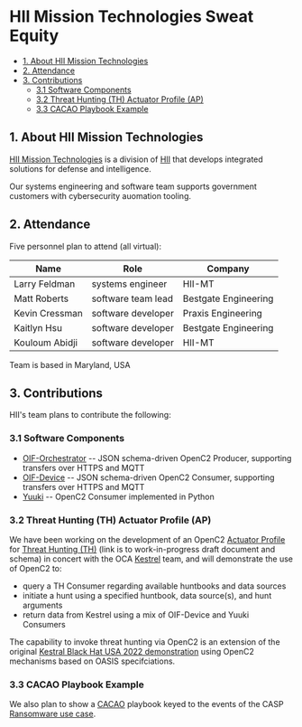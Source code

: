 <!-- title: Your Title --> 
# HII Mission Technologies Sweat Equity

- [1. About HII Mission Technologies](#1-about-hii-mission-technologies)
- [2. Attendance](#2-attendance)
- [3. Contributions](#3-contributions)
  - [3.1 Software Components](#31-software-components)
  - [3.2 Threat Hunting (TH) Actuator Profile (AP)](#32-threat-hunting-th-actuator-profile-ap)
  - [3.3 CACAO Playbook Example](#33-cacao-playbook-example)

## 1. About HII Mission Technologies

[HII Mission Technologies](https://hii.com/what-we-do/divisions/mission-technologies/) is a division of [HII](https://hii.com) that develops integrated solutions for defense and intelligence. 

Our systems engineering and software team supports government customers with cybersecurity auomation tooling.

## 2. Attendance

Five personnel plan to attend (all virtual):

| **Name** | **Role** | **Company** |
|---|---|---|
| Larry Feldman | systems engineer | HII-MT |
| Matt Roberts | software team lead | Bestgate Engineering |
| Kevin Cressman | software developer | Praxis Engineering |
|  Kaitlyn Hsu | software developer | Bestgate Engineering | 
| Kouloum Abidji | software developer | HII-MT |

Team is based in Maryland, USA

## 3. Contributions

HII's team plans to contribute the following:

### 3.1 Software Components

 * [OIF-Orchestrator](https://github.com/oasis-open/openc2-oif-orchestrator) -- JSON schema-driven OpenC2 Producer, supporting transfers over HTTPS and MQTT 
* [OIF-Device](https://github.com/oasis-open/openc2-oif-device) -- JSON schema-driven OpenC2 Consumer, supporting transfers over HTTPS and MQTT 
* [Yuuki](https://github.com/oasis-open/openc2-yuuki) -- OpenC2 Consumer implemented in Python

### 3.2 Threat Hunting (TH) Actuator Profile (AP)

We have been working on the development of an OpenC2 [Actuator Profile](https://docs.oasis-open.org/openc2/oc2arch/v1.0/cs01/oc2arch-v1.0-cs01.html#e1-application-of-actuator-profiles-and-transfer-specifications) for [Threat Hunting (TH)](https://github.com/oasis-tcs/openc2-ap-hunt/blob/working/ap-hunt-v1.0.md) (link is to work-in-progress draft document and schema) in concert with the OCA [Kestrel](https://github.com/opencybersecurityalliance/kestrel-lang) team, and will demonstrate the use of OpenC2 to:

 * query a TH Consumer regarding available huntbooks and data sources
 * initiate a hunt using a specified huntbook, data source(s), and hunt arguments
 * return data from Kestrel using a mix of OIF-Device and Yuuki Consumers

The capability to invoke threat hunting via OpenC2 is an extension of the original [Kestral Black Hat USA 2022 demonstration](https://github.com/opencybersecurityalliance/black-hat-us-2022) using OpenC2 mechanisms based on OASIS specifciations. 

### 3.3 CACAO Playbook Example

We also plan to show a [CACAO](https://www.oasis-open.org/committees/tc_home.php?wg_abbrev=cacao) playbook keyed to the events of the CASP [Ransomware use case](https://github.com/opencybersecurityalliance/casp/tree/main/UseCases#21-ransomware).